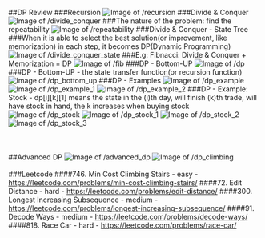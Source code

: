##DP Review
###Recursion
![Image of /recursion](imgs//recursion.jpg)
###Divide & Conquer
![Image of /divide_conquer](imgs//divide_conquer.jpg)
###The nature of the problem: find the repeatability
![Image of /repeatability](imgs//repeatability.jpg)
###Divide & Conquer - State Tree
###When it is able to select the best solution(or improvement, like memorization) in each step, it becomes DP(Dynamic Programming)
![Image of /divide_conquer_state](imgs//divide_conquer_state.jpg)
###E.g: Fibnacci: Divide & Conquer + Memorization = DP
![Image of /fib](imgs//fib.jpg)
###DP - Bottom-UP
![Image of /dp](imgs//dp.jpg)
###DP - Bottom-UP - the state transfer function(or recursion function)
![Image of /dp_bottom_up](imgs//dp_bottom_up.jpg)
###DP - Examples
![Image of /dp_example](imgs//dp_example.jpg)
![Image of /dp_example_1](imgs//dp_example_1.jpg)
![Image of /dp_example_2](imgs//dp_example_2.jpg)
###DP - Example: Stock - dp[i][k][1] means the state in the (i)th day, will finish (k)th trade, will have stock in hand, the k increases when buying stock
![Image of /dp_stock](imgs//dp_stock.jpg) 
![Image of /dp_stock_1](imgs//dp_stock_1.jpg) 
![Image of /dp_stock_2](imgs//dp_stock_2.jpg) 
![Image of /dp_stock_3](imgs//dp_stock_3.jpg) 
<br></br>
<br></br>
##Advanced DP
![Image of /advanced_dp](imgs//advanced_dp.jpg)
![Image of /dp_climbing](imgs//dp_climbing.jpg)
<br></br>
###Leetcode
####746. Min Cost Climbing Stairs - easy - https://leetcode.com/problems/min-cost-climbing-stairs/
####72. Edit Distance - hard - https://leetcode.com/problems/edit-distance/
####300. Longest Increasing Subsequence - medium - https://leetcode.com/problems/longest-increasing-subsequence/
####91. Decode Ways - medium - https://leetcode.com/problems/decode-ways/
####818. Race Car - hard - https://leetcode.com/problems/race-car/
